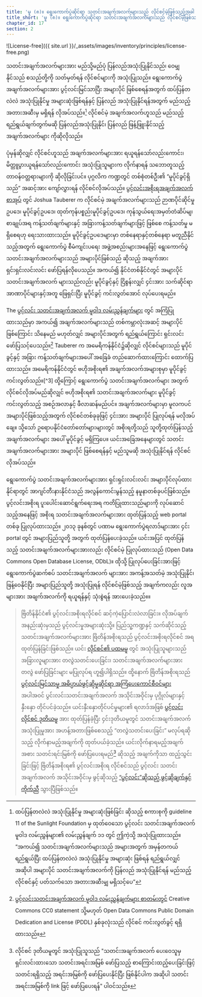 ```yaml
---
title: 'မူ (၈)။ ရွေးကောက်ပွဲဆိုင်ရာ သတင်းအချက်အလက်များသည် လိုင်စင်မဲ့ဖြစ်သည့်အခါ ပွင့်လင်းမြင်သာမှု ရှိသည်'
title_short: 'မူ (၈)။ ရွေးကောက်ပွဲဆိုင်ရာ သတင်းအချက်အလက်များသည် လိုင်စင်မဲ့ဖြစ်သည့်အခါ ပွင့်လင်းမြင်သာမှု ရှိသည်'
chapter_id: 17
section: 2
---
```


![License-free]({{ site.url }}/\_assets/images/inventory/principles/license-free.png)

သတင်းအချက်အလက်များအား မည်သို့မည်ပုံ ပြန်လည်အသုံးပြုနိုင်သည်၊ ဝေမျှနိုင်သည် စသည်တို့ကို သတ်မှတ်ရန် လိုင်စင်များကို အသုံးပြုသည်။ ရွေးကောက်ပွဲအချက်အလက်များအား ပွင့်လင်းမြင်သာပြီး အများပိုင် ဖြစ်စေရန်အတွက် ထပ်ပြန်တလဲလဲ အသုံးပြုနိုင်မှု အများဆုံးဖြစ်ရန်နှင့် ပြန်လည် အသုံးပြုနိုင်ရန်အတွက် မည်သည့် အတားအဆီးမှ မရှိရန် လိုအပ်သည်။[^1] လိုင်စင်မဲ့ အချက်အလက်ဟူသည် မည်သည့် ရည်ရွယ်ချက်တွက်မဆို ပြန်လည်အသုံးပြုနိုင်၊ ပြန်လည် ဖြန့်ဖြူးနိုင်သည့် အချက်အလက်များ ကိုဆိုလိုသည်။

ပုံမှန်ဆိုလျှင် လိုင်စင်ဟူသည် အချက်အလက်များအား ရယူရန်သော်လည်းကောင်း၊ မိတ္တူပွားယူရန်သော်လည်းကောင်း အသုံးပြုသူများက လိုက်နာရန် သဘောတူသည့် တာဝန်ဝတ္တရားများကို ဆိုလိုခြင်းပင်။ ပုဂ္ဂလိက ကဏ္ဍတွင် တစ်စုံတစ်ဦး၏ “မူပိုင်ခွင့်ရှိသည်” အဆင့်အား ကျော်လွှားရန် လိုင်စင်လိုအပ်သည်။ [ပွင့်လင်းအစိုးရအချက်အလက် စာအုပ်](https://opengovdata.io/2014/no-discrimination-license-free/) တွင် Joshua Tauberer က လိုင်စင်မဲ့ အချက်အလက်များသည် ဉာဏပိုင်ဆိုင်မှုဥပဒေ၊ မူပိုင်ခွင့်ဥပဒေ၊ ထုတ်ကုန်ပစ္စည်းမူပိုင်ခွင့်ဥပဒေ၊ ကုန်သွယ်ရေးအမှတ်တံဆိပ်မျ၊ စာချုပ်အရ ကန့်သတ်ချက်များနှင့် အခြားကန့်သတ်ချက်များဖြင့် ဖြစ်စေ ကန့်သတ်မှု မရှိစေရဟု ရေးသားထားသည်။ မူပိုင်ခွင့်ဥပဒေများမှာ တစ်နေရာနှင့်တစ်နေရာ မတူညီနိုင်သည့်အတွက် ရွေးကောက်ပွဲ စီမံကျင်းပရေး အဖွဲ့အစည်းများအနေဖြင့် ရွေးကောက်ပွဲသတင်းအချက်အလက်များသည် အများပိုင်ဖြစ်သည် ဆိုသည့် အချက်အား ရှင်းရှင်းလင်းလင်း ဖော်ပြရန်လိုပေသည်။ အကယ်၍ နိုင်ငံတစ်နိုင်ငံတွင် အများပိုင် သတင်းအချက်အလက် များသည်လည်း မူပိုင်ခွင့်နှင့် ငြိစွန်းလျှင် ၄င်းအား သက်ဆိုင်ရာ အာဏာပိုင်များနှင့်အတူ ဖြေရှင်းပြီး မူပိုင်ခွင့် ကင်းလွတ်အောင် လုပ်ပေးရမည်။

The [ပွင့်လင်း သတင်းအချက်အလက် မူဝါဒ လမ်းညွှန်ချက်များ](http://sunlightfoundation.com/opendataguidelines/#license-free) တွင် အကြံပြုထားသည်မှာ အကယ်၍ အချက်အလက်များသည် တစ်ကမ္ဘာလုံးအဆင့် အများပိုင်ဖြစ်ကြောင်း သိနေမည် မဟုတ်လျှင် အများပိုင်အတွက် ရည်ရွယ်ကြောင်း ရှင်းလင်း ဖော်ပြသင့်ပေသည်။[^2] Tauberer က အမေရိကန်နိုင်ငံ၌ဆိုလျှင် လိုင်စင်များသည် မူပိုင်ခွင့်နှင့် အခြား ကန့်သတ်ချက်များအပေါ် အခြေခံ တည်ဆောက်ထားကြောင်း ထောက်ပြထားသည်။ အမေရိကန်နိုင်ငံတွင် ဗဟိုအစိုးရ၏ အချက်အလက်အများစုမှာ မူပိုင်ခွင့်ကင်းလွတ်သည်။[^3] ထို့ကြောင့် ရွေးကောက်ပွဲ သတင်းအချက်အလက်များ အတွက် လိုင်စင်လိုအပ်မည်ဆိုလျှင် ဗဟိုအစိုးရ၏ သတင်းအချက်အလက်များ မူပိုင်ခွင့်ကင်းလွတ်သည့် အစဉ်အလာနှင့် ဖီလာဆန်မည်ပင်။ အချက်အလက်များမှာ မူလကပင် အများပိုင်ဖြစ်သည့်အတွက် လိုင်စင်တစ်ခုခုဖြင့် ၄င်းအား အများပိုင် ပြုလုပ်ရန် မလိုအပ်ချေ။ သို့သော် ဥရောပနိုင်ငံတော်တော်များများတွင် အစိုးရတို့သည် သူတို့ထုတ်ပြန်သည့် အချက်အလက်များ အပေါ် မူပိုင်ခွင့် မရှိကြပေ။ ယင်းအခြေအနေများတွင် သတင်းအချက်အလက်များအား အများပိုင် ဖြစ်စေရန်နှင့် မည်သူမဆို အသုံးပြုနိုင်ရန် လိုင်စင်လိုအပ်သည်။

ရွေးကောက်ပွဲ သတင်းအချက်အလက်များအား ရှင်းရှင်းလင်းလင်း အများပိုင်လုပ်ထားနိုင်ရာတွင် အာဂျင်တီးနားနိုင်ငံသည် အလွန်ကောင်းမွန်သည့် နမူနာတစ်ခုပင်ဖြစ်သည်။ ပွင့်လင်းအစိုးရ ပူးပေါင်းဆောင်ရွက်ရေးအရ ကတိပြုထားသည်များကို လုပ်ဆောင်သည့်အနေဖြင့် အစိုးရ သတင်းအချက်အလက်များအား ထုတ်ပြန်သည့် web portal တစ်ခု ပြုလုပ်ထားသည်။ ၂၀၁၃ ခုနစ်တွင် ပဏာမ ရွေးကောက်ပွဲရလာဒ်များအား ၄င်း portal တွင် အများပြည်သူတို့ အတွက် ထုတ်ပြန်ပေးခဲ့သည်။ ယင်းအပြင် ထုတ်ပြန်သည့် သတင်းအချက်အလက်များအားလည်း လိုင်စင်မဲ့ ပြုလုပ်ထားသည် (Open Data Commons Open Database License, ODbL)။ ထိုသို့ ပြုလုပ်ပေးခြင်းအားဖြင့် ရွေးကောက်ပွဲဆက်စပ် သတင်းအချက်အလက် များအား အကန့်အသတ်မဲ့ အသုံးပြုနိုင်၊ ဖြန့်ဝေနိုင်ပြီး အများပြည်သူတို့ အသုံးပြုရန် လိုင်စင်မဲ့ဖြစ်သည့် အချက်ကလည်း လူအများအား အချက်အလက်ကို ရယူရန်နှင့် သုံးစွဲရန် အားပေးခဲ့သည်။။

> ဗြိတိန်နိုင်ငံ၏ ပွင့်လင်းအစိုးရလိုင်စင် ဆင့်ကဲ့ပြောင်းလဲလာခြင်း။ လိုအပ်ချက် အနည်းဆုံးမှသည် ပွင့်လင်းမှုအများဆုံးသို့။ ပြည်သူ့ကဏ္ဍနှင့် သက်ဆိုင်သည့် သတင်းအချက်အလက်များအား ဗြိတိန်အစိုးရသည် ပွင့်လင်းအစိုးရလိုင်စင် အရ ထုတ်ပြန်ခြင်းဖြစ်သည်။ ယင်း [လိုင်စင်၏ ပထမမူ](http://www.nationalarchives.gov.uk/doc/open-government-licence/version/1/) တွင် အသုံးပြုသူများသည် အခြားလူများအား တလွဲသတင်းပေးခြင်း၊ သတင်းအချက်အလက်များအား တလွဲ ဖော်ပြခြင်းများ မပြုလုပ်ရ ဟူ၍ပါရှိသည်။ ထို့နောက် ဗြိတိန်အစိုးရသည် [ပွင့်လင်းမြင်သာမှု အဓိပ္ပာယ်ဖွင့်ဆိုမှုဆိုင်ရာ အကြံပေးကောင်စီဝင်များ](http://opendefinition.org/advisory-council/) အပါအဝင် ပွင်းလင်းသတင်းအချက်အလက် အသိုင်းအဝိုင်းမှ ပုဂ္ဂိုလ်များနှင့် နှီးနှော တိုင်ပင်ခဲ့သည်။ ယင်းနှီးနှောတိုင်ပင်မှုများ၏ ရလာဒ်အဖြစ် [ပွင့်လင်းလိုင်စင် ဒုတိယမူ](http://www.nationalarchives.gov.uk/doc/open-government-licence/version/2/) အား ထုတ်ပြန်ခဲ့ပြီး ၄င်းဒုတိယမူတွင် သတင်းအချက်အလက်အသုံးပြုမှုအား အဟန့်အတားဖြစ်စေသည့် “တလွဲသတင်းပေးခြင်း” မလုပ်ရဆိုသည့် လိုက်နာမည့်အချက်ကို ထုတ်ပယ်ခဲ့သည်။ ယင်းလိုက်နာရမည့်အချက် အစား သတင်းရင်းမြစ်ကို ဖော်ပြပေးရမည်[^4] ဆိုသည့် အချက်ကိုသာ ထည့်သွင်းခြင်းဖြင့် ဗြိတိန်အစိုးရ၏ ပွင့်လင်းအစိုးရ လိုင်စင်သည် ပွင့်လင်း သတင်း အချက်အလက် အသိုင်းအဝိုင်းမှ ဖွင့်ဆိုသည့် [“ပွင့်လင်း”ဆိုသည့် ဖွင့်ဆိုချက်နှင့် ကိုက်ညီ](http://opendefinition.org/licenses/process/) သွားပြီဖြစ်သည်။

[^1]: ထပ်ပြန်တလဲလဲ အသုံးပြုနိုင်မှု အများဆုံးဖြစ်ခြင်း ဆိုသည့် စကားစုကို guideline 11 of the Sunlight Foundation မှ ထုတ်ဝေသော ပွင့်လင်း သတင်းအချက်အလက် မူဝါဒ လမ်းညွှန်များ၏ လမ်းညွှန်ချက် ၁၁ တွင် ဤကဲ့သို့ အသုံးပြုထားသည်။ “အကယ်၍ သတင်းအချက်အလက်များသည် အများအတွက် အမှန်တကယ် ရည်ရွယ်ပြီး ထပ်ပြန်တလဲလဲ အသုံးပြုနိုင်မှု အများဆုံး ဖြစ်ရန် ရည်ရွယ်လျှင် အဆိုပါ အများပိုင် သတင်းအချက်အလက်ကို ပြန်လည် အသုံးပြုနိုင်ရန် မည်သည့် လိုင်စင်နှင့် ပတ်သက်သော အတားအဆီးမျှ မရှိသင့်ပေ”
[^2]: [ပွင့်လင်းသတင်းအချက်အလက် မူဝါဒ လမ်းညွှန်ချက်များ စာတမ်းတွင်](http://sunlightfoundation.com/opendataguidelines/#license-free) Creative Commons CC0 statement သို့မဟုတ် Open Data Commons Public Domain Dedication and License (PDDL) နှစ်ခုလုံးသည် လိုင်စင် ကင်းလွတ်ခွင့် ရရှိထားသည်။
[^4]: လိုင်စင် ဒုတိယမူတွင် အသုံးပြုသူသည် "သတင်းအချက်အလက် ပေးဝေသူမှ ရှင်းလင်းထားသော သတင်းအရင်းအမြစ် ဖော်ပြသည့် စာကြောင်းထည့်ပေးခြင်းဖြင့် သတင်းရရှိသည့် အရင်းအမြစ်ကို ဖော်ပြပေးနိုင်ပြီး ဖြစ်နိုင်ပါက အဆိုပါ သတင်းအရင်းအမြစ်ကို link ဖြင့် ဖော်ပြပေးရန်" ပါဝင်သည်။
